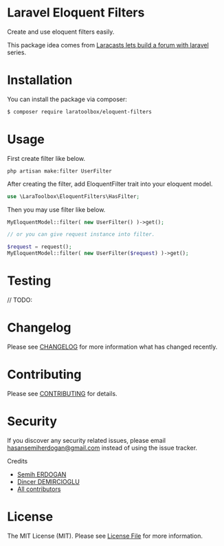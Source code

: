 # Laravel Eloquent Filters

Create and use eloquent filters easily.

This package idea comes from [Laracasts lets build a forum with laravel](https://laracasts.com/series/lets-build-a-forum-with-laravel) series. 

# Installation

You can install the package via composer:

```bash
$ composer require laratoolbox/eloquent-filters
```

# Usage

First create filter like below.

```shell
php artisan make:filter UserFilter
```

After creating the filter, add EloquentFilter trait into your eloquent model.

```php
use \LaraToolbox\EloquentFilters\HasFilter;
```

Then you may use filter like below.

```php
MyEloquentModel::filter( new UserFilter() )->get();

// or you can give request instance into filter.

$request = request();
MyEloquentModel::filter( new UserFilter($request) )->get();
```

# Testing

// TODO:

# Changelog

Please see [CHANGELOG](CHANGELOG.md) for more information what has changed recently.

# Contributing

Please see [CONTRIBUTING](CONTRIBUTING.md) for details.

# Security

If you discover any security related issues, please email hasansemiherdogan@gmail.com instead of using the issue tracker.

 Credits

- [Semih ERDOGAN](https://github.com/laratoolbox)
- [Dincer DEMIRCIOGLU](https://github.com/dinncer)
- [All contributors](https://github.com/laratoolbox/database-viewer/graphs/contributors)

# License

The MIT License (MIT). Please see [License File](LICENSE.md) for more information.
